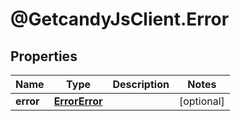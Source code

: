 # @GetcandyJsClient.Error

## Properties

Name | Type | Description | Notes
------------ | ------------- | ------------- | -------------
**error** | [**ErrorError**](ErrorError.md) |  | [optional] 


